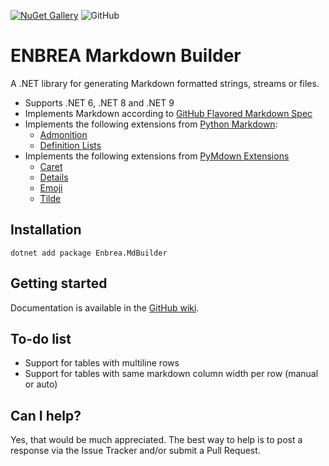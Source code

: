 [![NuGet Gallery](https://img.shields.io/badge/NuGet%20Gallery-enbrea.mdbuilder-blue.svg)](https://www.nuget.org/packages/Enbrea.MdBuilder/)
![GitHub](https://img.shields.io/github/license/enbrea/enbrea.mdbuilder)

# ENBREA Markdown Builder

A .NET library for generating Markdown formatted strings, streams or files. 

+ Supports .NET 6, .NET 8 and .NET 9
+ Implements Markdown according to [GitHub Flavored Markdown Spec](https://github.github.com/gfm/)
+ Implements the following extensions from [Python Markdown](https://python-markdown.github.io/extensions/):
  + [Admonition](https://python-markdown.github.io/extensions/admonition/)
  + [Definition Lists](https://python-markdown.github.io/extensions/definition_lists/)
+ Implements the following extensions from [PyMdown Extensions](https://facelessuser.github.io/pymdown-extensions/)  
  + [Caret](https://facelessuser.github.io/pymdown-extensions/extensions/caret/)
  + [Details](https://facelessuser.github.io/pymdown-extensions/extensions/details/)  
  + [Emoji](https://facelessuser.github.io/pymdown-extensions/extensions/emoji/)
  + [Tilde](https://facelessuser.github.io/pymdown-extensions/extensions/tilde/)

## Installation

```
dotnet add package Enbrea.MdBuilder
```

## Getting started

Documentation is available in the [GitHub wiki](https://github.com/enbrea/enbrea.mdbuilder/wiki).

## To-do list

+ Support for tables with multiline rows
+ Support for tables with same markdown column width per row (manual or auto)

## Can I help?

Yes, that would be much appreciated. The best way to help is to post a response via the Issue Tracker and/or submit a Pull Request.